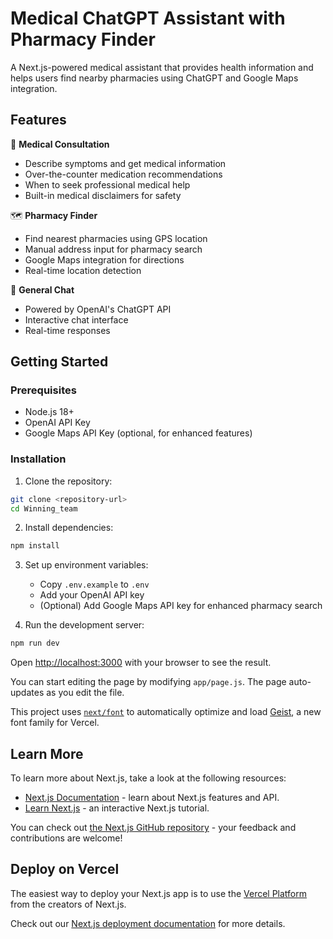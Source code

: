 # Medical ChatGPT Assistant with Pharmacy Finder

A Next.js-powered medical assistant that provides health information and helps users find nearby pharmacies using ChatGPT and Google Maps integration.

## Features

🏥 **Medical Consultation**
- Describe symptoms and get medical information
- Over-the-counter medication recommendations
- When to seek professional medical help
- Built-in medical disclaimers for safety

🗺️ **Pharmacy Finder**
- Find nearest pharmacies using GPS location
- Manual address input for pharmacy search
- Google Maps integration for directions
- Real-time location detection

💬 **General Chat**
- Powered by OpenAI's ChatGPT API
- Interactive chat interface
- Real-time responses

## Getting Started

### Prerequisites
- Node.js 18+ 
- OpenAI API Key
- Google Maps API Key (optional, for enhanced features)

### Installation

1. Clone the repository:
```bash
git clone <repository-url>
cd Winning_team
```

2. Install dependencies:
```bash
npm install
```

3. Set up environment variables:
   - Copy `.env.example` to `.env`
   - Add your OpenAI API key
   - (Optional) Add Google Maps API key for enhanced pharmacy search

4. Run the development server:

```bash
npm run dev
```

Open [http://localhost:3000](http://localhost:3000) with your browser to see the result.

You can start editing the page by modifying `app/page.js`. The page auto-updates as you edit the file.

This project uses [`next/font`](https://nextjs.org/docs/app/building-your-application/optimizing/fonts) to automatically optimize and load [Geist](https://vercel.com/font), a new font family for Vercel.

## Learn More

To learn more about Next.js, take a look at the following resources:

- [Next.js Documentation](https://nextjs.org/docs) - learn about Next.js features and API.
- [Learn Next.js](https://nextjs.org/learn) - an interactive Next.js tutorial.

You can check out [the Next.js GitHub repository](https://github.com/vercel/next.js) - your feedback and contributions are welcome!

## Deploy on Vercel

The easiest way to deploy your Next.js app is to use the [Vercel Platform](https://vercel.com/new?utm_medium=default-template&filter=next.js&utm_source=create-next-app&utm_campaign=create-next-app-readme) from the creators of Next.js.

Check out our [Next.js deployment documentation](https://nextjs.org/docs/app/building-your-application/deploying) for more details.
